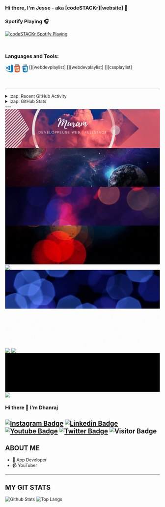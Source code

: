 ### Hi there, I'm Jesse - aka [codeSTACKr][website] 👋

### Spotify Playing 🎧

[<img src="https://now-playing-codestackr.vercel.app/api/spotify-playing" alt="codeSTACKr Spotify Playing" width="350" />](https://open.spotify.com/user/swyqyimdc12jajde4vpwd2x1b)

<br />

### Languages and Tools:

[<img align="left" alt="Visual Studio Code" width="26px" src="https://raw.githubusercontent.com/github/explore/80688e429a7d4ef2fca1e82350fe8e3517d3494d/topics/visual-studio-code/visual-studio-code.png" />][webdevplaylist]
[<img align="left" alt="HTML5" width="26px" src="https://raw.githubusercontent.com/github/explore/80688e429a7d4ef2fca1e82350fe8e3517d3494d/topics/html/html.png" />][webdevplaylist]
[<img align="left" alt="CSS3" width="26px" src="https://raw.githubusercontent.com/github/explore/80688e429a7d4ef2fca1e82350fe8e3517d3494d/topics/css/css.png" />][cssplaylist]

<br />
<br />

---

<details>
  <summary>:zap: Recent GitHub Activity</summary>
  
<!--START_SECTION:activity-->
1. ❌ Closed PR [#1](https://github.com/codeSTACKr/build-responsive-website/pull/1) in [codeSTACKr/build-responsive-website](https://github.com/codeSTACKr/build-responsive-website)
2. ❗️ Closed issue [#4](https://github.com/codeSTACKr/codestackr-vscode-theme/issues/4) in [codeSTACKr/codestackr-vscode-theme](https://github.com/codeSTACKr/codestackr-vscode-theme)
3. 🗣 Commented on [#4](https://github.com/codeSTACKr/codestackr-vscode-theme/issues/4) in [codeSTACKr/codestackr-vscode-theme](https://github.com/codeSTACKr/codestackr-vscode-theme)
4. 🎉 Merged PR [#7](https://github.com/codeSTACKr/codestackr-vscode-theme/pull/7) in [codeSTACKr/codestackr-vscode-theme](https://github.com/codeSTACKr/codestackr-vscode-theme)
5. ❗️ Closed issue [#6](https://github.com/codeSTACKr/codestackr-vscode-theme/issues/6) in [codeSTACKr/codestackr-vscode-theme](https://github.com/codeSTACKr/codestackr-vscode-theme)
<!--END_SECTION:activity-->

</details>

<details>
  <summary>:zap: GitHub Stats</summary>

  <img align="left" alt="codeSTACKr's GitHub Stats" src="https://github-readme-stats.codestackr.vercel.app/api?username=mur4m&show_icons=true&hide_border=true" />

</details>
---
<img align="center" src="https://raw.githubusercontent.com/mur4m/mur4m/main/cloud.png"/>
<img align="center" src="https://raw.githubusercontent.com/mur4m/mur4m/main/planets.gif"/>
<img align="center" src="https://raw.githubusercontent.com/mur4m/mur4m/main/bubbles.gif"/>
<img align="center" src="https://raw.githubusercontent.com/mur4m/mur4m/main/bubbles-red.gif"/>
<img align="center" src="https://raw.githubusercontent.com/mur4m/mur4m/main/bubbles-beige.gif"/>
<img align="center" src="https://raw.githubusercontent.com/mur4m/mur4m/main/bubbles-blue.gif"/>


<img align="center" src="https://raw.githubusercontent.com/mur4m/mur4m/main/techno-banner.gif"/>

<img align="center" src="https://raw.githubusercontent.com/mur4m/mur4m/main/web-dev.gif"/>

<img align="center" src="https://raw.githubusercontent.com/mur4m/mur4m/main/dev.gif"/>

<img align="center" src="https://raw.githubusercontent.com/mur4m/mur4m/main/shapes.gif"/>
<img align="center" src="https://raw.githubusercontent.com/mur4m/mur4m/main/dev-web.gif"/>

### Hi there 👋 I'm Dhanraj

[![Instagram Badge](https://img.shields.io/badge/-codingpotter-blueviolet?style=plastic-square&logo=instagram&logoColor=white&link=https://instagram.com/codingpotter/)](https://instagram.com/codingpotter)
[![Linkedin Badge](https://img.shields.io/badge/-dhanrajdc7-blue?style=plastic-square&logo=Linkedin&logoColor=white&link=https://www.linkedin.com/in/dhanrajdc7/)](https://www.linkedin.com/in/dhanrajdc7/)
[![Youtube Badge](https://img.shields.io/badge/-codingpotter-red?style=plastic-square&logo=youtube&logoColor=white&link=https://www.youtube.com/codingpotter)](https://www.youtube.com/codingpotter)
[![Twitter Badge](https://img.shields.io/badge/-codingpotter-blue?style=plastic-square&logo=twitter&logoColor=white&link=https://www.twitter.com/codingpotter)](https://www.twitter.com/codingpotter)
![Visitor Badge](https://visitor-badge.laobi.icu/badge?page_id=dhanrajdc7)
---
## ABOUT ME
- 📱 App Developer
- 📹 YouTuber
---
## MY GIT STATS
![Github Stats](https://github-readme-stats.vercel.app/api?username=dhanrajdc7&count_private=true&show_icons=true&include_all_commits=true)
![Top Langs](https://github-readme-stats.vercel.app/api/top-langs/?username=dhanrajdc7&hide=TeX&layout=compact)
